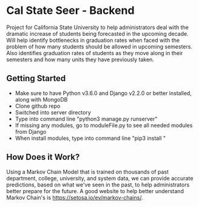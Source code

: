 # Cal State Seer - Backend
Project for California State University to help administrators deal with the dramatic increase of students being forecasted in the upcoming decade. Will help identify bottlenecks in graduation rates when faced with the problem of how many students should be allowed in upcoming semesters. Also identifies graduation rates of students as they move along in their semesters and how many units they have previously taken. 

## Getting Started
* Make sure to have Python v3.6.0 and Django v2.2.0 or better installed, along with MongoDB 
* Clone github repo
* Switched into server directory
* Type into command line "python3 manage.py runserver"
* If missing any modules, go to moduleFile.py to see all needed modules from Django
* When install modules, type into command line "pip3 install <insert module name here>"
 
## How Does it Work?
Using a Markov Chain Model that is trained on thousands of past department, college, university, and system data, we can provide accurate predictions, based on what we've seen in the past, to help administrators better prepare for the future. A good website to help better understand Markov Chain's is https://setosa.io/ev/markov-chains/.
 

